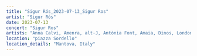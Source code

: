 ```yaml
---
title: "Sigur Rós_2023-07-13_Sigur Ros"
artist: "Sigur Rós"
date: 2023-07-13
concert: "Sigur Ros"
artists: "Anna Calvi, Amenra, alt-J, Antònia Font, Amaia, Dinos, London Contemporary Orchestra, Indochine, Anfisa Letyago, Sigur Rós, Gojira, AR/CO, Belako, Bombay Bicycle Club, Angel Olsen, Adekunle GOLD"
location: "piazza Sordello"
location_details: "Mantova, Italy"
---
```

